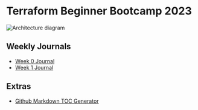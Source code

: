 # Terraform Beginner Bootcamp 2023


![Architecture diagram](https://github.com/ozrichards/terraform-beginner-bootcamp-2023/assets/43056476/dd101b81-e8f9-40e9-b569-dfd7752ba20a)


## Weekly Journals
- [Week 0 Journal](journal/week0.md)
- [Week 1 Journal](journal/week1.md)

## Extras
- [Github Markdown TOC Generator](https://ecotrust-canada.github.io/markdown-toc/)

